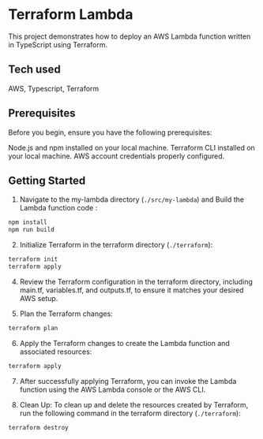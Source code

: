 # Terraform Lambda

This project demonstrates how to deploy an AWS Lambda function written in TypeScript using Terraform.

## Tech used
AWS, Typescript, Terraform

## Prerequisites
Before you begin, ensure you have the following prerequisites:

Node.js and npm installed on your local machine.
Terraform CLI installed on your local machine.
AWS account credentials properly configured.

## Getting Started

1. Navigate to the my-lambda directory (`./src/my-lambda`) and Build the Lambda function code : 

```bash
npm install
npm run build
```


2. Initialize Terraform in the terraform directory (`./terraform`):

```bash
terraform init
terraform apply
```

4. Review the Terraform configuration in the terraform directory, including main.tf, variables.tf, and outputs.tf, to ensure it matches your desired AWS setup.

5. Plan the Terraform changes:
```bash
terraform plan
```

6. Apply the Terraform changes to create the Lambda function and associated resources:
```bash
terraform apply
```


7. After successfully applying Terraform, you can invoke the Lambda function using the AWS Lambda console or the AWS CLI.


8. Clean Up: To clean up and delete the resources created by Terraform, run the following command in the terraform directory (`./terraform`):

```bash
terraform destroy
```
